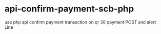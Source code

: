 # api-confirm-payment-scb-php
use php api confirm payment transaction on qr 30 payment POST and alert Line 
